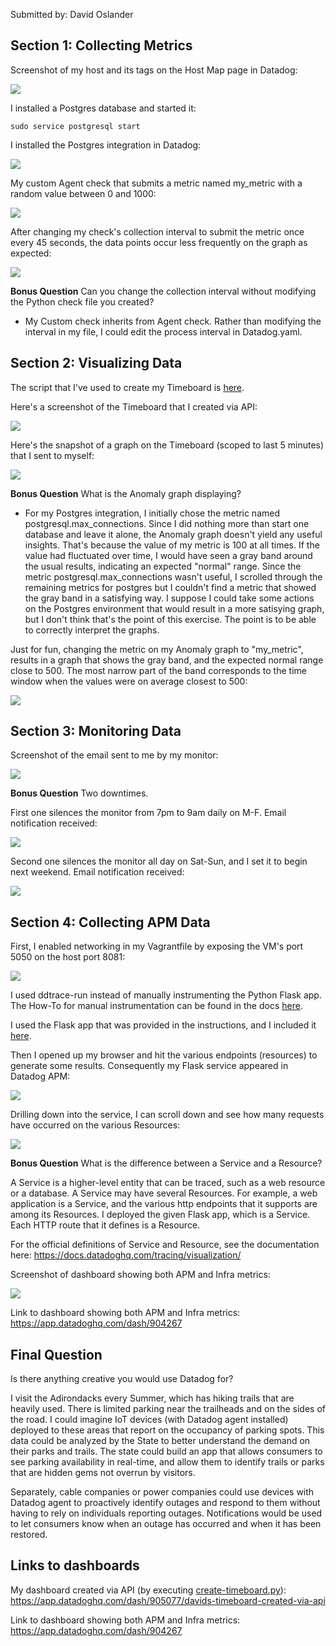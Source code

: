 Submitted by: David Oslander

## Section 1: Collecting Metrics

Screenshot of my host and its tags on the Host Map page in Datadog:

<img src="https://github.com/512ddhelg/hiring-engineers/blob/solutions-engineer/images/1-host-tags.png">

I installed a Postgres database and started it:

```
sudo service postgresql start
```

I installed the Postgres integration in Datadog:

<img src="https://github.com/512ddhelg/hiring-engineers/blob/solutions-engineer/images/1-postgresql-installed.png">

My custom Agent check that submits a metric named my_metric with a random value between 0 and 1000:

<img src="https://github.com/512ddhelg/hiring-engineers/blob/solutions-engineer/images/1-my_metric-py.png">

After changing my check's collection interval to submit the metric once every 45 seconds, the data points occur less frequently on the graph as expected:

<img src="https://github.com/512ddhelg/hiring-engineers/blob/solutions-engineer/images/1-my_metric-interval-increased.png">

**Bonus Question** Can you change the collection interval without modifying the Python check file you created?

* My Custom check inherits from Agent check. Rather than modifying the interval in my file, I could edit the process interval in Datadog.yaml.

## Section 2: Visualizing Data

The script that I've used to create my Timeboard is <a href="https://github.com/512ddhelg/hiring-engineers/blob/solutions-engineer/scripts/create-timeboard.py">here</a>.

Here's a screenshot of the Timeboard that I created via API:

<img src="https://github.com/512ddhelg/hiring-engineers/blob/solutions-engineer/images/2-timeboard-created-via-api.png">

Here's the snapshot of a graph on the Timeboard (scoped to last 5 minutes) that I sent to myself:

<img src="https://github.com/512ddhelg/hiring-engineers/blob/solutions-engineer/images/2-snapshot-sent-to-self.png">

**Bonus Question** What is the Anomaly graph displaying?

* For my Postgres integration, I initially chose the metric named postgresql.max_connections. Since I did nothing more than start one database and leave it alone, the Anomaly graph doesn't yield any useful insights. That's because the value of my metric is 100 at all times. If the value had fluctuated over time, I would have seen a gray band around the usual results, indicating an expected "normal" range. Since the metric postgresql.max_connections wasn't useful, I scrolled through the remaining metrics for postgres but I couldn't find a metric that showed the gray band in a satisfying way. I suppose I could take some actions on the Postgres environment that would result in a more satisying graph, but I don't think that's the point of this exercise. The point is to be able to correctly interpret the graphs.

Just for fun, changing the metric on my Anomaly graph to "my_metric", results in a graph that shows the gray band, and the expected normal range close to 500. The most narrow part of the band corresponds to the time window when the values were on average closest to 500:

<img src="https://github.com/512ddhelg/hiring-engineers/blob/solutions-engineer/images/2-bonus-my_metric.png">


## Section 3: Monitoring Data

Screenshot of the email sent to me by my monitor:

<img src="https://github.com/512ddhelg/hiring-engineers/blob/solutions-engineer/images/3-email-notification.png">

**Bonus Question** Two downtimes.

First one silences the monitor from 7pm to 9am daily on M-F. Email notification received:

<img src="https://github.com/512ddhelg/hiring-engineers/blob/solutions-engineer/images/3-downtime-notification.png">


Second one silences the monitor all day on Sat-Sun, and I set it to begin next weekend. Email notification received:

<img src="https://github.com/512ddhelg/hiring-engineers/blob/solutions-engineer/images/3-downtime-notification-weekend.png">


## Section 4: Collecting APM Data

First, I enabled networking in my Vagrantfile by exposing the VM's port 5050 on the host port 8081:

<img src="https://github.com/512ddhelg/hiring-engineers/blob/solutions-engineer/images/4-enabling-networking.png">

I used ddtrace-run instead of manually instrumenting the Python Flask app. The How-To for manual instrumentation can be found in the docs <a href="https://docs.datadoghq.com/tracing/advanced_usage/?tab=python#manual-instrumentation">here</a>.

I used the Flask app that was provided in the instructions, and I included it <a href="https://github.com/512ddhelg/hiring-engineers/blob/solutions-engineer/scripts/flask-app.py">here</a>.


Then I opened up my browser and hit the various endpoints (resources) to generate some results. Consequently my Flask service appeared in Datadog APM:

<img src="https://github.com/512ddhelg/hiring-engineers/blob/solutions-engineer/images/4-apm-service-flask.png">

Drilling down into the service, I can scroll down and see how many requests have occurred on the various Resources:

<img src="https://github.com/512ddhelg/hiring-engineers/blob/solutions-engineer/images/4-apm-service-flask-details.png">

**Bonus Question** What is the difference between a Service and a Resource?

A Service is a higher-level entity that can be traced, such as a web resource or a database. A Service may have several Resources. For example, a web application is a Service, and the various http endpoints that it supports are among its Resources. I deployed the given Flask app, which is a Service. Each HTTP route that it defines is a Resource.

For the official definitions of Service and Resource, see the documentation here: https://docs.datadoghq.com/tracing/visualization/

Screenshot of dashboard showing both APM and Infra metrics:

<img src="https://github.com/512ddhelg/hiring-engineers/blob/solutions-engineer/images/4-dashboard-both-apm-and-infra.png">

Link to dashboard showing both APM and Infra metrics:
https://app.datadoghq.com/dash/904267



## Final Question

Is there anything creative you would use Datadog for?

I visit the Adirondacks every Summer, which has hiking trails that are heavily used. There is limited parking near the trailheads and on the sides of the road. I could imagine IoT devices (with Datadog agent installed) deployed to these areas that report on the occupancy of parking spots. This data could be analyzed by the State to better understand the demand on their parks and trails. The state could build an app that allows consumers to see parking availability in real-time, and allow them to identify trails or parks that are hidden gems not overrun by visitors.

Separately, cable companies or power companies could use devices with Datadog agent to proactively identify outages and respond to them without having to rely on individuals reporting outages. Notifications would be used to let consumers know when an outage has occurred and when it has been restored.

## Links to dashboards

My dashboard created via API (by executing <a href="https://github.com/512ddhelg/hiring-engineers/blob/solutions-engineer/scripts/create-timeboard.py">create-timeboard.py</a>):
https://app.datadoghq.com/dash/905077/davids-timeboard-created-via-api

Link to dashboard showing both APM and Infra metrics:
https://app.datadoghq.com/dash/904267
